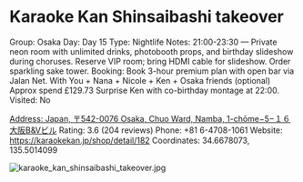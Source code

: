 # Karaoke Kan Shinsaibashi takeover

Group: Osaka
Day: Day 15
Type: Nightlife
Notes: 21:00-23:30 — Private neon room with unlimited drinks, photobooth props, and birthday slideshow during choruses. Reserve VIP room; bring HDMI cable for slideshow. Order sparkling sake tower. Booking: Book 3-hour premium plan with open bar via Jalan Net. With You + Nana + Nicole + Ken + Osaka friends (optional) Approx spend £129.73 Surprise Ken with co-birthday montage at 22:00.
Visited: No

[Address: Japan, 〒542-0076 Osaka, Chuo Ward, Namba, 1-chōme−5−１６ 大阪B&Vビル](https://maps.google.com/?cid=2046130830251139311)
Rating: 3.6 (204 reviews)
Phone: +81 6-4708-1061
Website: https://karaokekan.jp/shop/detail/182
Coordinates: 34.6678073, 135.5014099

![karaoke_kan_shinsaibashi_takeover.jpg](Karaoke%20Kan%20Shinsaibashi%20takeover%20karaokekansh017190e2c5/karaoke_kan_shinsaibashi_takeover.jpg)
